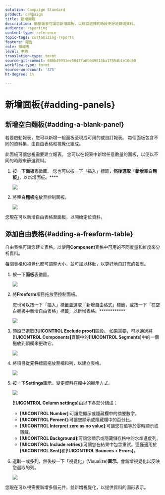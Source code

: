 ```yaml
---
solution: Campaign Standard
product: campaign
title: 新增面板
description: 動態報表可讓您新增面板，以根據選擇的時段更好地篩選資料。
audience: reporting
content-type: reference
topic-tags: customizing-reports
feature: 報告
role: 領導者
level: 中級
translation-type: tm+mt
source-git-commit: 088b49931ee5047fa6b949813ba17654b1e10d60
workflow-type: tm+mt
source-wordcount: '375'
ht-degree: 1%

---
```



# 新增面板{#adding-panels}

## 新增空白麵板{#adding-a-blank-panel}

若要啟動報表，您可以新增一組面板至現成可用的或自訂報表。 每個面板包含不同的資料集，由自由表格和視覺化組成。

此面板可讓您視需要建立報表。 您可以在報表中新增任意數量的面板，以便以不同的時段來篩選資料。

1. 按一下&#x200B;**面板**&#x200B;表徵圖。 您也可以按一下「插入」標籤&#x200B;**，然後選取「新增空白麵板」**，以新增面板。****

   ![](assets/dynamic_report_panel_1.png)

1. 將&#x200B;**空白麵板**&#x200B;拖放至控制面板。

   ![](assets/dynamic_report_panel.png)

您現在可以新增自由表格至面板，以開始定位資料。

## 添加自由表格{#adding-a-freeform-table}

自由表格可讓您建立表格，以使用&#x200B;**Component**&#x200B;表格中可用的不同度量和維度來分析資料。

每個表格和視覺化都可調整大小，並可加以移動，以更好地自訂您的報表。

1. 按一下&#x200B;**面板**&#x200B;表徵圖。

   ![](assets/dynamic_report_panel_1.png)

1. 將&#x200B;**Freeform**&#x200B;項目拖放至控制面板。

   您也可以按一下「插入」標籤並選取「新增自由格式」標籤，或按一下「在空白麵板中新增自由表格」標籤，以新增表格。************

   ![](assets/dynamic_report_panel_2.png)

1. 預設已選取&#x200B;**[!UICONTROL Exclude proof]**&#x200B;區段。 如果需要，可以通過將&#x200B;**[!UICONTROL Components]**&#x200B;頁籤中的&#x200B;**[!UICONTROL Segments]**&#x200B;中的一個拖放到頂欄來更改它。

   ![](assets/dynamic_report_panel_3.png)

1. 將項目從&#x200B;**元件**&#x200B;標籤拖放至欄和列，以建立表格。

   ![](assets/dynamic_report_freeform_3.png)

1. 按一下&#x200B;**Settings**&#x200B;圖示，變更資料在欄中的顯示方式。

   ![](assets/dynamic_report_freeform_4.png)

   **[!UICONTROL Column settings]**&#x200B;由以下各部分組成：

   * **[!UICONTROL Number]**:可讓您顯示或隱藏欄中的摘要數字。
   * **[!UICONTROL Percent]**:可讓您顯示或隱藏欄中的百分比。
   * **[!UICONTROL Interpret zero as no value]**:可讓您在值等於零時顯示或隱藏。
   * **[!UICONTROL Background]**:可讓您顯示或隱藏儲存格中的水準進度列。
   * **[!UICONTROL Include retries]**:可讓您在結果中包含重試。這僅適用於&#x200B;**[!UICONTROL Sent]**&#x200B;和&#x200B;**[!UICONTROL Bounces + Errors]**。

1. 選取一或多列，然後按一下「視覺化」(Visualize)**圖示。**&#x200B;會新增視覺化以反映您選取的列。

   ![](assets/dynamic_report_freeform_5.png)

您現在可以視需要新增多個元件，並新增視覺化，以提供資料的圖形表示。
